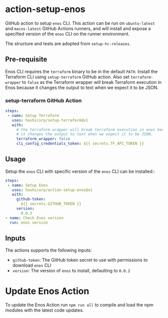 # action-setup-enos
GitHub action to setup `enos` CLI. This action can be run on `ubuntu-latest` and `macos-latest` GitHub Actions runners, and will install and expose a specified version of the `enos` CLI on the runner environment.

The structure and tests are adopted from `setup-hc-releases`.

## Pre-requisite
Enos CLI requires the `terraform` binary to be in the default `PATH`. Install the Terraform CLI using `setup-terraform` GitHub
action. Also set `terraform-wrapper` to `false` as the Terraform wrapper will break Terraform execution in Enos because it changes the output to text when we expect it to be JSON.

### setup-terraform GitHub Action

```yaml
steps:
 - name: Setup Terraform
   uses: hashicorp/setup-terraform@v1
   with:
     # the terraform wrapper will break terraform execution in enos because
     # it changes the output to text when we expect it to be JSON.
     terraform_wrapper: false
     cli_config_credentials_token: ${{ secrets.TF_API_TOKEN }}
```

## Usage

Setup the `enos` CLI with specific version of the `enos` CLI can be installed::

```yaml
steps:
 - name: Setup Enos
   uses: hashicorp/action-setup-enos@v1
   with:
     github-token:
       ${{ secrets.GITHUB_TOKEN }}
     version:
       0.0.2
- name: Check Enos version
  run: enos version
```

## Inputs
The actions supports the following inputs:

- `github-token`: The GitHub token secret to use with permissions to download `enos` CLI
- `version`: The version of `enos` to install, defaulting to `0.0.2`

# Update Enos Action
To update the Enos Action run `npm run all` to compile and load the npm modules with the latest code updates.
